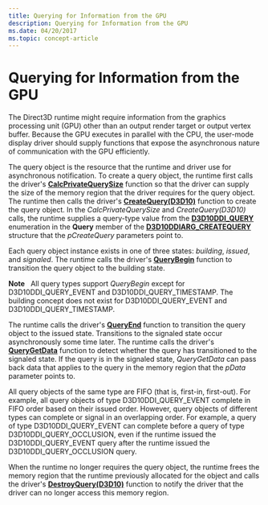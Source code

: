 ```yaml
---
title: Querying for Information from the GPU
description: Querying for Information from the GPU
ms.date: 04/20/2017
ms.topic: concept-article
---
```


# Querying for Information from the GPU


The Direct3D runtime might require information from the graphics processing unit (GPU) other than an output render target or output vertex buffer. Because the GPU executes in parallel with the CPU, the user-mode display driver should supply functions that expose the asynchronous nature of communication with the GPU efficiently.

The query object is the resource that the runtime and driver use for asynchronous notification. To create a query object, the runtime first calls the driver's [**CalcPrivateQuerySize**](/windows-hardware/drivers/ddi/d3d10umddi/nc-d3d10umddi-pfnd3d10ddi_calcprivatequerysize) function so that the driver can supply the size of the memory region that the driver requires for the query object. The runtime then calls the driver's [**CreateQuery(D3D10)**](/windows-hardware/drivers/ddi/d3d10umddi/nc-d3d10umddi-pfnd3d10ddi_createquery) function to create the query object. In the *CalcPrivateQuerySize* and *CreateQuery(D3D10)* calls, the runtime supplies a query-type value from the [**D3D10DDI\_QUERY**](/windows-hardware/drivers/ddi/d3d10umddi/ne-d3d10umddi-d3d10ddi_query) enumeration in the **Query** member of the [**D3D10DDIARG\_CREATEQUERY**](/windows-hardware/drivers/ddi/d3d10umddi/ns-d3d10umddi-d3d10ddiarg_createquery) structure that the *pCreateQuery* parameters point to.

Each query object instance exists in one of three states: *building*, *issued*, and *signaled*. The runtime calls the driver's [**QueryBegin**](/windows-hardware/drivers/ddi/d3d10umddi/nc-d3d10umddi-pfnd3d10ddi_querybegin) function to transition the query object to the building state.

**Note**   All query types support *QueryBegin* except for D3D10DDI\_QUERY\_EVENT and D3D10DDI\_QUERY\_TIMESTAMP. The building concept does not exist for D3D10DDI\_QUERY\_EVENT and D3D10DDI\_QUERY\_TIMESTAMP.

 

The runtime calls the driver's [**QueryEnd**](/windows-hardware/drivers/ddi/d3d10umddi/nc-d3d10umddi-pfnd3d10ddi_queryend) function to transition the query object to the issued state. Transitions to the signaled state occur asynchronously some time later. The runtime calls the driver's [**QueryGetData**](/windows-hardware/drivers/ddi/d3d10umddi/nc-d3d10umddi-pfnd3d10ddi_querygetdata) function to detect whether the query has transitioned to the signaled state. If the query is in the signaled state, *QueryGetData* can pass back data that applies to the query in the memory region that the *pData* parameter points to.

All query objects of the same type are FIFO (that is, first-in, first-out). For example, all query objects of type D3D10DDI\_QUERY\_EVENT complete in FIFO order based on their issued order. However, query objects of different types can complete or signal in an overlapping order. For example, a query of type D3D10DDI\_QUERY\_EVENT can complete before a query of type D3D10DDI\_QUERY\_OCCLUSION, even if the runtime issued the D3D10DDI\_QUERY\_EVENT query after the runtime issued the D3D10DDI\_QUERY\_OCCLUSION query.

When the runtime no longer requires the query object, the runtime frees the memory region that the runtime previously allocated for the object and calls the driver's [**DestroyQuery(D3D10)**](/windows-hardware/drivers/ddi/d3d10umddi/nc-d3d10umddi-pfnd3d10ddi_destroyquery) function to notify the driver that the driver can no longer access this memory region.

 

